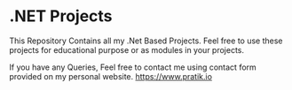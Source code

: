 <html>
<body>
<h1> .NET Projects </h1>
This Repository Contains all my .Net Based Projects. Feel free to use these projects for educational purpose or as modules in your projects.

If you have any Queries, Feel free to contact me using contact form provided on my personal website. 
https://www.pratik.io

</body>
</html>
